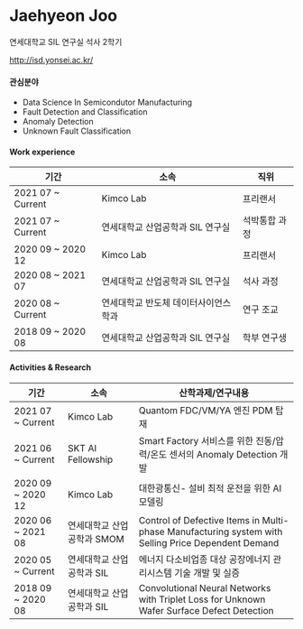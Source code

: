 # Jaehyeon Joo
 
연세대학교 SIL 연구실 석사 2학기

http://isd.yonsei.ac.kr/

#### 관심분야
+ Data Science In Semicondutor Manufacturing
+ Fault Detection and Classification
+ Anomaly Detection
+ Unknown Fault Classification

#### Work experience
|기간|소속|직위|
|--------|--------|------|
|2021 07 ~ Current|Kimco Lab|프리랜서|
|2021 07 ~ Current|연세대학교 산업공학과 SIL 연구실|석박통합 과정|
|2020 09 ~ 2020 12|Kimco Lab|프리랜서| 
|2020 08 ~ 2021 07|연세대학교 산업공학과 SIL 연구실|석사 과정|
|2020 08 ~ Current|연세대학교 반도체 데이터사이언스 학과|연구 조교|
|2018 09 ~ 2020 08|연세대학교 산업공학과 SIL 연구실|학부 연구생|

#### Activities & Research
|기간|소속|산학과제/연구내용|
|--------|-------|-----|
|2021 07 ~ Current|Kimco Lab|Quantom FDC/VM/YA 엔진 PDM 탑재| 
|2021 06 ~ Current|SKT AI Fellowship|Smart Factory 서비스를 위한 진동/압력/온도 센서의 Anomaly Detection 개발| 
|2020 09 ~ 2020 12|Kimco Lab|대한광통신- 설비 최적 운전을 위한 AI 모델링| 
|2020 06 ~ 2021 08|연세대학교 산업공학과 SMOM|Control of Defective Items in Multi-phase Manufacturing system with Selling Price Dependent Demand|
|2020 05 ~ Current|연세대학교 산업공학과 SIL|에너지 다소비업종 대상 공장에너지 관리시스템 기술 개발 및 실증|
|2018 09 ~ 2020 08|연세대학교 산업공학과 SIL|Convolutional Neural Networks with Triplet Loss for Unknown Wafer Surface Defect Detection|
